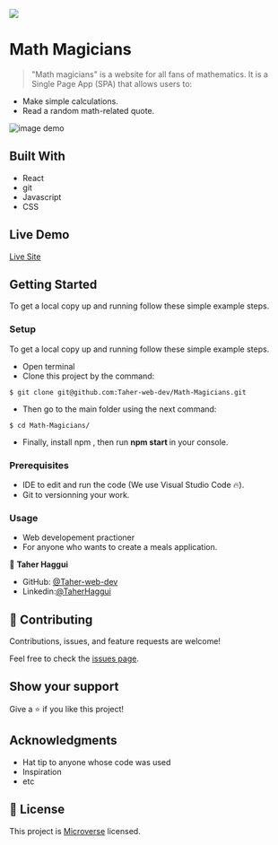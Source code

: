 ![](https://img.shields.io/badge/Microverse-blueviolet)

# Math Magicians

> "Math magicians" is a website for all fans of mathematics. It is a Single Page App (SPA) that allows users to:  

- Make simple calculations.
- Read a random math-related quote.


<img src="/home/taher/Documents/Microverse_Program/Module_3/Math-Magicians/src/assets/demo.gif" alt="image demo"/>


## Built With

- React
- git
- Javascript
- CSS


## Live Demo


[Live Site]()

## Getting Started




To get a local copy up and running follow these simple example steps.



### Setup

To get a local copy up and running follow these simple example steps.
- Open terminal
- Clone this project by the command: 

```
$ git clone git@github.com:Taher-web-dev/Math-Magicians.git
```

- Then go to the main folder using the next command:

```
$ cd Math-Magicians/
```

- Finally, install npm , then run <b> npm start </b> in your console.

### Prerequisites

- IDE to edit and run the code (We use Visual Studio Code 🔥).
- Git to versionning your work.


### Usage

- Web developement practioner
- For anyone who wants to create a meals application.

👤 **Taher Haggui**

- GitHub: [@Taher-web-dev](https://github.com/Taher-web-dev)
- Linkedin:[@TaherHaggui](https://www.linkedin.com/in/taher-haggui-66b5a6198/)


## 🤝 Contributing

Contributions, issues, and feature requests are welcome!

Feel free to check the [issues page](../../issues/).

## Show your support

Give a ⭐️ if you like this project!

## Acknowledgments

- Hat tip to anyone whose code was used
- Inspiration
- etc

## 📝 License

This project is [Microverse](https://www.microverse.org/) licensed.
